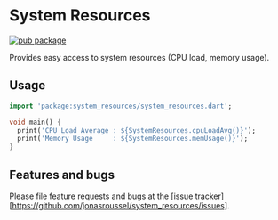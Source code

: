 # System Resources
[![pub package](https://img.shields.io/pub/v/system_resources.svg)](https://pub.dev/packages/system_resources)

Provides easy access to system resources (CPU load, memory usage).

## Usage

```dart
import 'package:system_resources/system_resources.dart';

void main() {
  print('CPU Load Average : ${SystemResources.cpuLoadAvg()}');
  print('Memory Usage     : ${SystemResources.memUsage()}');
}
```

## Features and bugs

Please file feature requests and bugs at the [issue tracker][https://github.com/jonasroussel/system_resources/issues].
